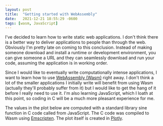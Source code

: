 ```yaml
---
layout: post
title:  "Getting started with WebAssembly"
date:   2021-12-21 18:55:29 -0600
tags: [wasm, JavaScript]
---
```


I've decided to learn how to write static web applications. I don't think there is a better way to deliver applications
to people than through the web. Obviously I'm pretty late on coming to this conclusion. Instead of making someone
download and install a runtime or development environment, you can give someone a URL and they can seamlessly download
and run your code, assuming the application is in working order.

Since I would like to eventually write computationally intense applications, I want to learn how to use
[WebAssembly (Wasm)](https://webassembly.org/) right away. I don't think a lot of the smaller applications I initially
write will benefit from using Wasm (actually they'll probably suffer from it) but I would like to get the hang of it
before I really need to use it. I'm also learning JavaScript, which I loath at this point, so coding in C will be a much
more pleasant experience for me.

The values in the plot below are computed with a standard library sine function in C code called from JavaScript. The C
code was compiled to Wasm using [Emscripten](https://emscripten.org/). The plot itself is created in
[Plotly](https://plotly.com/javascript/).

<div id="tester" style="width:600px;height:500px;"></div>

<script type="text/javascript">

    var Module = {
        onRuntimeInitialized: function() {
            plotsin();
        }
    };

    function plotsin() {
        "use strict";

        let size = 1000;

        // allocate memory for t and create a buffer from the heap
        let t_ptr = _calloc(size, Float32Array.BYTES_PER_ELEMENT);
        let t = new Float32Array(HEAPF32.buffer, t_ptr, size);

        let max = 2 * Math.PI;

        for (let i = 0; i <= size; i++) {
            t[i] = i / size * max;
        }

        // allocate memory for x
        let x_ptr = _calloc(size, Float32Array.BYTES_PER_ELEMENT);

        // compute the sin of t and store it in x
        _chl_sin_array(size, t_ptr, x_ptr);

        // create a buffer from x on the heap
        let x = new Float32Array(HEAPF32.buffer, x_ptr, size);

        // plot sin(t)
        let TESTER = document.getElementById('tester');
        let trace = { x: t, y: x, type: 'line' };
        let layout = {};
        let config = { staticPlot: true };
        Plotly.newPlot(TESTER, [trace], layout, config);

        // free the t and x memory
        _free(t_ptr);
        _free(x_ptr);
    }

</script>
<script type="text/javascript" src="https://cdn.plot.ly/plotly-2.6.3.min.js"></script>
<script type="text/javascript" src="{{ base.url | prepend: site.url }}/assets/js/chlsin.js"></script>
